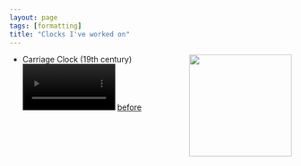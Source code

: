 ```yaml
---
layout: page
tags: [formatting]
title: "Clocks I've worked on"
---
```


* Carriage Clock (19th century)
<a ><img src="http://gtendas.github.io/orologi/carriage1.jpg" align="right" width="183" ></a>   
<video width="165" muted controls> <source src="http://gtendas.github.io/orologi/carriage2.mp4" type="video/mp4" align="right"> </video> 
[before](http://gtendas.github.io/orologi/carriageold1.jpg)
 

